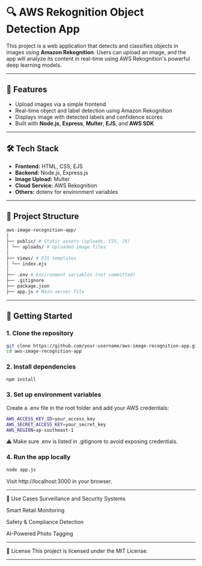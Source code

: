 # 🔍 AWS Rekognition Object Detection App

This project is a web application that detects and classifies objects in images using **Amazon Rekognition**. Users can upload an image, and the app will analyze its content in real-time using AWS Rekognition's powerful deep learning models.

---

## 📸 Features

- Upload images via a simple frontend
- Real-time object and label detection using Amazon Rekognition
- Displays image with detected labels and confidence scores
- Built with **Node.js**, **Express**, **Multer**, **EJS**, and **AWS SDK**

---

## 🛠 Tech Stack

- **Frontend:** HTML, CSS, EJS
- **Backend:** Node.js, Express.js
- **Image Upload:** Multer
- **Cloud Service:** AWS Rekognition
- **Others:** dotenv for environment variables

---

## 📁 Project Structure
```bash
aws-image-recognition-app/
│
├── public/ # Static assets (uploads, CSS, JS)
│ └── uploads/ # Uploaded image files
│
├── views/ # EJS templates
│ └── index.ejs
│
├── .env # Environment variables (not committed)
├── .gitignore
├── package.json
├── app.js # Main server file
```
---

## 🚀 Getting Started

### 1. Clone the repository

```bash
git clone https://github.com/your-username/aws-image-recognition-app.git
cd aws-image-recognition-app
```

### 2. Install dependencies
```bash
npm install
```

### 3. Set up environment variables

Create a .env file in the root folder and add your AWS credentials:
```bash
AWS_ACCESS_KEY_ID=your_access_key
AWS_SECRET_ACCESS_KEY=your_secret_key
AWS_REGION=ap-southeast-1
```
⚠️ Make sure .env is listed in .gitignore to avoid exposing credentials.

### 4. Run the app locally
```bash
node app.js
```
Visit http://localhost:3000 in your browser.

---

🧠 Use Cases
Surveillance and Security Systems

Smart Retail Monitoring

Safety & Compliance Detection

AI-Powered Photo Tagging

---

📜 License
This project is licensed under the MIT License.

---
